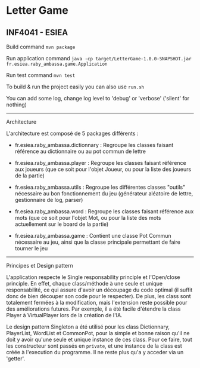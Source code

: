 # Letter Game
## INF4041 - ESIEA

Build command
`mvn package`

Run application command
`java -cp target/LetterGame-1.0.0-SNAPSHOT.jar fr.esiea.raby_ambassa.game.Application`

Run test command
`mvn test`

To build & run the project easily you can also use `run.sh`

You can add some log, change log level to 'debug' or 'verbose' ('silent' for nothing)


------------

Architecture

L'architecture est composé de 5 packages différents :

- fr.esiea.raby_ambassa.dictionnary : Regroupe les classes faisant référence au dictionnaire ou au pot commun de lettre

- fr.esiea.raby_ambassa.player : Regroupe les classes faisant référence aux joueurs (que ce soit pour l'objet Joueur, ou pour la liste des joueurs de la partie)

- fr.esiea.raby_ambassa.utils : Regroupe les différentes classes "outils" nécessaire au bon fonctionnement du jeu (générateur aléatoire de lettre, gestionnaire de log, parser) 

- fr.esiea.raby_ambassa.word : Regroupe les classes faisant référence aux mots (que ce soit pour l'objet Mot, ou pour la liste des mots actuellement sur le board de la partie)

- fr.esiea.raby_ambassa.game : Contient une classe Pot Commun nécessaire au jeu, ainsi que la classe principale permettant de faire tourner le jeu

----------

Principes et Design pattern
 
L'application respecte le Single responsability principle et l'Open/close principle. En effet, chaque class/méthode à une seule et unique responsabilité, ce qui assure d'avoir un découpage du code optimal (il suffit donc de bien découper son code pour le respecter). 
De plus, les class sont totalement fermées à la modification, mais l'extension reste possible pour des améliorations futures. Par exemple, il a été facile d'étendre la class Player à VirtualPlayer lors de la création de l'IA. 

Le design pattern Singleton a été utilisé pour les class Dictionnary, PlayerList, WordList et CommonPot, pour la simple et bonne raison qu'il ne doit y avoir qu'une seule et unique instance de ces class. Pour ce faire, tout les constructeur sont passés en `private`, et une instance de la class est créée à l'execution du programme. Il ne reste plus qu'a y acceder via un 'getter'.